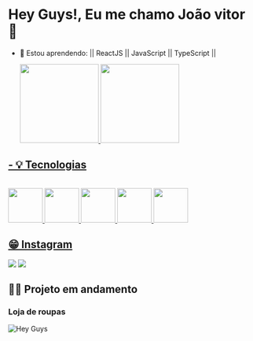# Hey Guys!, Eu me chamo João vitor 👋

- 🌱 Estou aprendendo: || ReactJS || JavaScript || TypeScript ||

  <a href="https://github.com/Jovi-souza">
  <img height="160em" src="https://github-readme-stats.vercel.app/api?username=Jovi-souza&show_icons=true&theme=dark&include_all_commits=true&count_private=true"/>
  <img height="160em" src="https://github-readme-stats.vercel.app/api/top-langs/?username=Jovi-souza&layout=compact&langs_count=7&theme=dark"/>
</div>
   
  ## - 💡 Tecnologias
 
<div style="display: inline_block"><br>
  <img src="https://cdn.jsdelivr.net/gh/devicons/devicon/icons/html5/html5-original.svg" width="70px"/>
  <img src="https://cdn.jsdelivr.net/gh/devicons/devicon/icons/css3/css3-original.svg" width="70px"/>
  <img src="https://cdn.jsdelivr.net/gh/devicons/devicon/icons/react/react-original.svg" width="70px" />
  <img src="https://cdn.jsdelivr.net/gh/devicons/devicon/icons/javascript/javascript-original.svg" width="70px"/>
  <img src="https://cdn.jsdelivr.net/gh/devicons/devicon/icons/typescript/typescript-original.svg" width="70px"/>
</div>

  
  ## 😁 Instagram
  
<div> 
  <a href="https://www.instagram.com/um_vitor_qualquer/" target="_blank"><img src="https://img.shields.io/badge/-Instagram-%23E4405F?style=for-the-badge&logo=instagram&logoColor=white" target="_blank"></a>
  <a href="https://www.linkedin.com/in/jo%C3%A3o-vitor-499578206/" target="_blank"><img src="https://img.shields.io/badge/LinkedIn-0077B5?style=for-the-badge&logo=linkedin&logoColor=white" target="_blank"></a>
</div>


## 👨‍💻 Projeto em andamento

### Loja de roupas
![Hey Guys](https://user-images.githubusercontent.com/102324315/183136700-fba83db9-4ac4-4dc8-a087-86e4809d65e5.jpg)


